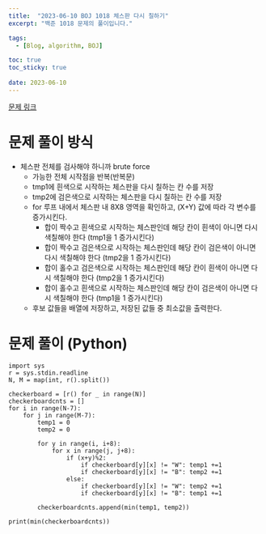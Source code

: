 ```yaml
---
title:  "2023-06-10 BOJ 1018 체스판 다시 칠하기"
excerpt: "백준 1018 문제의 풀이입니다."

tags:
  - [Blog, algorithm, BOJ]

toc: true
toc_sticky: true
 
date: 2023-06-10
---
```


[문제 링크](https://www.acmicpc.net/problem/1018)

# 문제 풀이 방식

- 체스판 전체를 검사해야 하니까 brute force
	- 가능한 전체 시작점을 반복(반복문)
	- tmp1에 흰색으로 시작하는 체스판을 다시 칠하는 칸 수를 저장
	- tmp2에 검은색으로 시작하는 체스판을 다시 칠하는 칸 수를 저장
	- for 루프 내에서 체스판 내 8X8 영역을 확인하고, (X+Y) 값에 따라 각 변수를 증가시킨다.
		- 합이 짝수고 흰색으로 시작하는 체스판인데 해당 칸이 흰색이 아니면 다시 색칠해야 한다 (tmp1을 1 증가시킨다)
		- 합이 짝수고 검은색으로 시작하는 체스판인데 해당 칸이 검은색이 아니면 다시 색칠해야 한다 (tmp2을 1 증가시킨다)
		- 합이 홀수고 검은색으로 시작하는 체스판인데 해당 칸이 흰색이 아니면 다시 색칠해야 한다 (tmp2을 1 증가시킨다)
		- 합이 홀수고 흰색으로 시작하는 체스판인데 해당 칸이 검은색이 아니면 다시 색칠해야 한다 (tmp1을 1 증가시킨다)
	- 후보 값들을 배열에 저장하고, 저장된 값들 중 최소값을 출력한다.

# 문제 풀이 (Python) 

```
import sys
r = sys.stdin.readline
N, M = map(int, r().split())

checkerboard = [r() for _ in range(N)]
checkerboardcnts = []
for i in range(N-7):
    for j in range(M-7):
        temp1 = 0
        temp2 = 0
        
        for y in range(i, i+8):
            for x in range(j, j+8):
                if (x+y)%2:
                    if checkerboard[y][x] != "W": temp1 +=1
                    if checkerboard[y][x] != "B": temp2 +=1
                else:
                    if checkerboard[y][x] != "W": temp2 +=1
                    if checkerboard[y][x] != "B": temp1 +=1
                    
        checkerboardcnts.append(min(temp1, temp2))
                    
print(min(checkerboardcnts))
```

